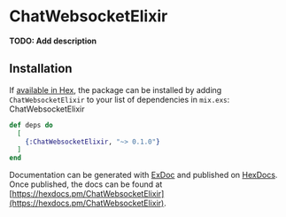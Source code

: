 # ChatWebsocketElixir

**TODO: Add description**

## Installation

If [available in Hex](https://hex.pm/docs/publish), the package can be installed
by adding `ChatWebsocketElixir` to your list of dependencies in `mix.exs`:
ChatWebsocketElixir

```elixir
def deps do
  [
    {:ChatWebsocketElixir, "~> 0.1.0"}
  ]
end
```

Documentation can be generated with [ExDoc](https://github.com/elixir-lang/ex_doc)
and published on [HexDocs](https://hexdocs.pm). Once published, the docs can
be found at [https://hexdocs.pm/ChatWebsocketElixir](https://hexdocs.pm/ChatWebsocketElixir).
